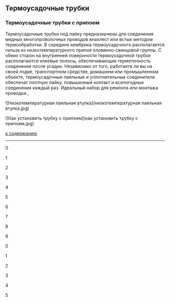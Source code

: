 ## Термоусадочные трубки

### Термоусадочные трубки с припоем

Термоусадочные трубки под пайку предназначены для соединения медных многопроволочных проводов внахлест или встык методом термообработки. В середине кембрика термоусадочного располагается гильза из низкотемпературного припоя оловянно-свинцовой группы. С обеих сторон на внутренней поверхности термоусадочной трубки располагаются клеевые полосы, обеспечивающие герметичность соединения после усадки. Независимо от того, работаете ли вы на своей лодке, транспортном средстве, домашнем или промышленном объекте, термоусадочные паяльные и уплотнительные соединители обеспечат плотную пайку, повышенный контакт и всепогодные соединения каждый раз. Идеальный набор для ремонта или монтажа проводки.,


![Низкотемпературная паяльная втулка](низкотемпературная паяльная втулка.jpg)

![Как установить трубку с припоем](как установить трубку с припоем.jpg)

[к содержанию](#%D1%81%D0%BE%D0%B4%D0%B5%D1%80%D0%B6%D0%B0%D0%BD%D0%B8%D0%B5)

---

0

1

2

3

4

5

6

7

8

9

0

1

2

3

4

5




